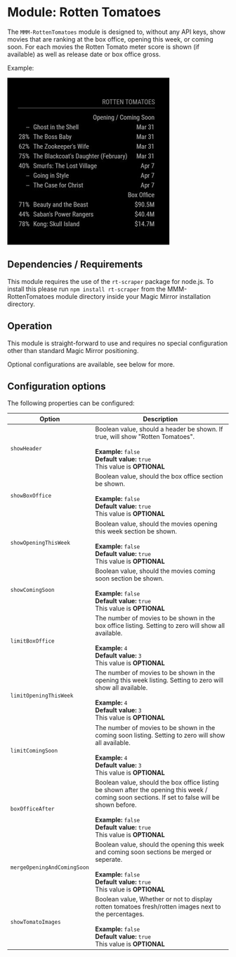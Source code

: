 # Module: Rotten Tomatoes
The `MMM-RottenTomatoes` module is designed to, without any API keys, show movies that are ranking at the box office, opening this week, or coming soon. For each movies the Rotten Tomato meter score is shown (if available) as well as release date or box office gross.

Example:

![Full](images/example.jpg) 

## Dependencies / Requirements

This module requires the use of the `rt-scraper` package for node.js. To install this please run `npm install rt-scraper` from the MMM-RottenTomatoes module directory inside your Magic Mirror installation directory.

## Operation

This module is straight-forward to use and requires no special configuration other than standard Magic Mirror positioning. 

Optional configurations are available, see below for more.

## Configuration options

The following properties can be configured:

<table width="100%">
	<!-- why, markdown... -->
	<thead>
		<tr>
			<th>Option</th>
			<th width="100%">Description</th>
		</tr>
	<thead>
	<tbody>	
		<tr>
			<td><code>showHeader</code></td>
			<td>Boolean value, should a header be shown. If true, will show "Rotten Tomatoes".<br>
				<br><b>Example:</b> <code>false</code>
				<br><b>Default value:</b> <code>true</code>
				<br>This value is <b>OPTIONAL</b>
			</td>
		</tr>		
		<tr>
			<td><code>showBoxOffice</code></td>
			<td>Boolean value, should the box office section be shown.<br>
				<br><b>Example:</b> <code>false</code>
				<br><b>Default value:</b> <code>true</code>
				<br>This value is <b>OPTIONAL</b>
			</td>
		</tr>
		<tr>
			<td><code>showOpeningThisWeek</code></td>
			<td>Boolean value, should the movies opening this week section be shown.<br>
				<br><b>Example:</b> <code>false</code>
				<br><b>Default value:</b> <code>true</code>
				<br>This value is <b>OPTIONAL</b>
			</td>
		</tr>
		<tr>
			<td><code>showComingSoon</code></td>
			<td>Boolean value, should the movies coming soon section be shown.<br>
				<br><b>Example:</b> <code>false</code>
				<br><b>Default value:</b> <code>true</code>
				<br>This value is <b>OPTIONAL</b>
			</td>
		</tr>    
        <tr>
			<td><code>limitBoxOffice</code></td>
			<td>The number of movies to be shown in the box office listing. Setting to zero will show all available.<br>
				<br><b>Example:</b> <code>4</code>
				<br><b>Default value:</b> <code>3</code>
				<br>This value is <b>OPTIONAL</b>
			</td>
		</tr>
        <tr>
			<td><code>limitOpeningThisWeek</code></td>
			<td>The number of movies to be shown in the opening this week listing. Setting to zero will show all available.<br>
				<br><b>Example:</b> <code>4</code>
				<br><b>Default value:</b> <code>3</code>
				<br>This value is <b>OPTIONAL</b>
			</td>
		</tr>      
        <tr>
			<td><code>limitComingSoon</code></td>
			<td>The number of movies to be shown in the coming soon listing. Setting to zero will show all available.<br>
				<br><b>Example:</b> <code>4</code>
				<br><b>Default value:</b> <code>3</code>
				<br>This value is <b>OPTIONAL</b>
			</td>
		</tr>   
		<tr>
			<td><code>boxOfficeAfter</code></td>
			<td>Boolean value, should the box office listing be shown after the opening this week / coming soon sections. If set to false will be shown before.<br>
				<br><b>Example:</b> <code>false</code>
				<br><b>Default value:</b> <code>true</code>
				<br>This value is <b>OPTIONAL</b>
			</td>
		</tr>   
        <tr>
			<td><code>mergeOpeningAndComingSoon</code></td>
			<td>Boolean value, should the opening this week and coming soon sections be merged or seperate.<br>
				<br><b>Example:</b> <code>false</code>
				<br><b>Default value:</b> <code>true</code>
				<br>This value is <b>OPTIONAL</b>
			</td>
		</tr>
		<tr>
			<td><code>showTomatoImages</code></td>
			<td>Boolean value, Whether or not to display rotten tomatoes fresh/rotten images next to the percentages.<br>
				<br><b>Example:</b> <code>false</code>
				<br><b>Default value:</b> <code>true</code>
				<br>This value is <b>OPTIONAL</b>
			</td>
		</tr> 
    </tbody>
</table>
